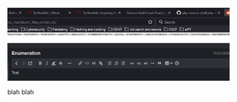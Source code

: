 ![0358118ab835c546c4b96975b26b3e38.png](/_resources/0358118ab835c546c4b96975b26b3e38.png)

blah blah